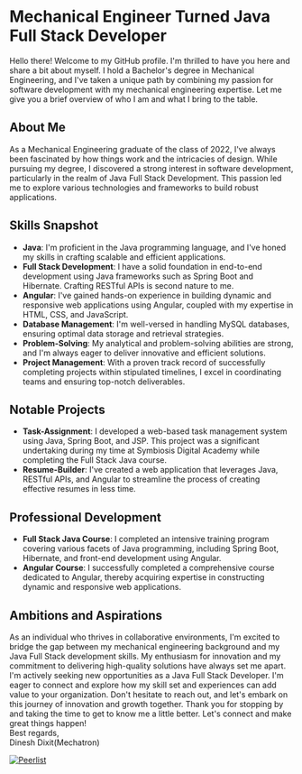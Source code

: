 # Mechanical Engineer Turned Java Full Stack Developer
Hello there! Welcome to my GitHub profile. I'm thrilled to have you here and share a bit about myself. I hold a Bachelor's degree in Mechanical Engineering, and I've taken a unique path by combining my passion for software development with my mechanical engineering expertise. Let me give you a brief overview of who I am and what I bring to the table.
## About Me
As a Mechanical Engineering graduate of the class of 2022, I've always been fascinated by how things work and the intricacies of design. While pursuing my degree, I discovered a strong interest in software development, particularly in the realm of Java Full Stack Development. This passion led me to explore various technologies and frameworks to build robust applications.
## Skills Snapshot
- **Java**: I'm proficient in the Java programming language, and I've honed my skills in crafting scalable and efficient applications.
- **Full Stack Development**: I have a solid foundation in end-to-end development using Java frameworks such as Spring Boot and Hibernate. Crafting RESTful APIs is second nature to me.
- **Angular**: I've gained hands-on experience in building dynamic and responsive web applications using Angular, coupled with my expertise in HTML, CSS, and JavaScript.
- **Database Management**: I'm well-versed in handling MySQL databases, ensuring optimal data storage and retrieval strategies.
- **Problem-Solving**: My analytical and problem-solving abilities are strong, and I'm always eager to deliver innovative and efficient solutions.
- **Project Management**: With a proven track record of successfully completing projects within stipulated timelines, I excel in coordinating teams and ensuring top-notch deliverables.
## Notable Projects
- **Task-Assignment**: I developed a web-based task management system using Java, Spring Boot, and JSP. This project was a significant undertaking during my time at Symbiosis Digital Academy while completing the Full Stack Java course.
- **Resume-Builder**: I've created a web application that leverages Java, RESTful APIs, and Angular to streamline the process of creating effective resumes in less time.
## Professional Development
- **Full Stack Java Course**: I completed an intensive training program covering various facets of Java programming, including Spring Boot, Hibernate, and front-end development using Angular.
- **Angular Course**: I successfully completed a comprehensive course dedicated to Angular, thereby acquiring expertise in constructing dynamic and responsive web applications.
## Ambitions and Aspirations
As an individual who thrives in collaborative environments, I'm excited to bridge the gap between my mechanical engineering background and my Java Full Stack development skills. My enthusiasm for innovation and my commitment to delivering high-quality solutions have always set me apart. 
I'm actively seeking new opportunities as a Java Full Stack Developer. I'm eager to connect and explore how my skill set and experiences can add value to your organization. Don't hesitate to reach out, and let's embark on this journey of innovation and growth together.
Thank you for stopping by and taking the time to get to know me a little better. Let's connect and make great things happen!                                                                                                  
Best regards,                                                                                                                                                                                                                   
Dinesh Dixit(Mechatron)

[![Peerlist](https://github-readme-badge.peerlist.io/api/mechatron?style=social)](https://peerlist.io/mechatron)
